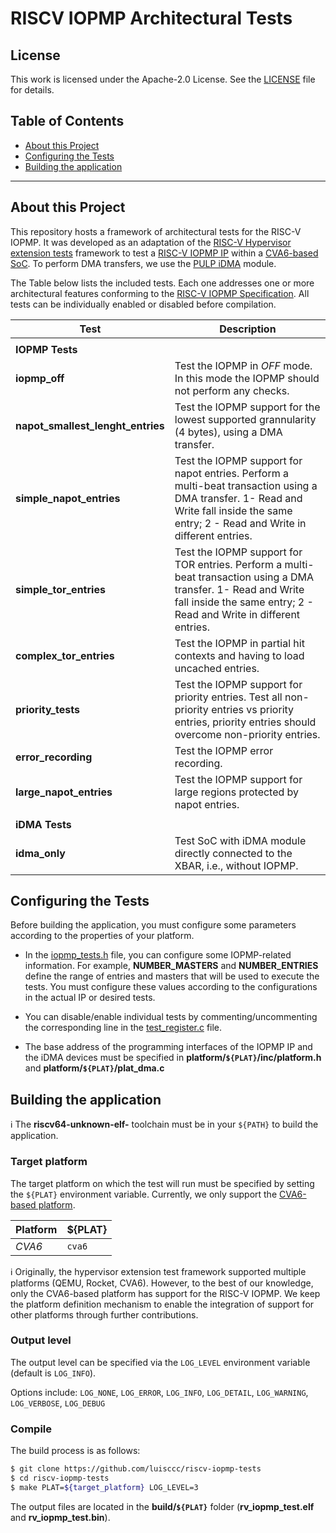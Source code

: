 # RISCV IOPMP Architectural Tests

## License

This work is licensed under the Apache-2.0 License. See the [LICENSE](./LICENSE) file for details.

## Table of Contents

- [About this Project](#about-this-project)
- [Configuring the Tests](#configuring-the-tests)
- [Building the application](#building-the-application)

***

## About this Project 
This repository hosts a framework of architectural tests for the RISC-V IOPMP. It was developed as an adaptation of the [RISC-V Hypervisor extension tests](https://github.com/ninolomata/riscv-hyp-tests) framework to test a [RISC-V IOPMP IP](https://github.com/zero-day-labs/riscv-iopmp) within a [CVA6-based SoC](https://github.com/zero-day-labs/cva6/tree/feat/iopmp). To perform DMA transfers, we use the [PULP iDMA](https://github.com/pulp-platform/iDMA) module.

The Table below lists the included tests. Each one addresses one or more architectural features conforming to the [RISC-V IOPMP Specification](https://github.com/riscv-non-isa/iopmp-spec). All tests can be individually enabled or disabled before compilation.

| Test | Description |
|-|-|
|||
|**IOPMP Tests**|
| **iopmp_off** | Test the IOPMP in *OFF* mode. In this mode the IOPMP should not perform any checks.|
| **napot_smallest_lenght_entries** | Test the IOPMP support for the lowest supported grannularity (4 bytes), using a DMA transfer. |
| **simple_napot_entries** | Test the IOPMP support for napot entries. Perform a multi-beat transaction using a DMA transfer. 1- Read and Write fall inside the same entry; 2 - Read and Write in different entries.|
| **simple_tor_entries** | Test the IOPMP support for TOR entries. Perform a multi-beat transaction using a DMA transfer. 1- Read and Write fall inside the same entry; 2 - Read and Write in different entries.|
| **complex_tor_entries** | Test the IOPMP in partial hit contexts and having to load uncached entries. |
| **priority_tests** | Test the IOPMP support for priority entries. Test all non-priority entries vs priority entries, priority entries should overcome non-priority entries. |
| **error_recording** | Test the IOPMP error recording. |
| **large_napot_entries** | Test the IOPMP support for large regions protected by napot entries.|
|||
|**iDMA Tests**||
| **idma_only**| Test SoC with iDMA module directly connected to the XBAR, i.e., without IOPMP.|

## Configuring the Tests
Before building the application, you must configure some parameters according to the properties of your platform.

- In the [iopmp_tests.h](./inc/iopmp_tests.h) file, you can configure some IOPMP-related information. For example, **NUMBER_MASTERS** and **NUMBER_ENTRIES** define the range of entries and masters that will be used to execute the tests. You must configure these values according to the configurations in the actual IP or desired tests.

- You can disable/enable individual tests by commenting/uncommenting the corresponding line in the [test_register.c](./test_register.c) file.

- The base address of the programming interfaces of the IOPMP IP and the iDMA devices must be specified in **platform/`${PLAT}`/inc/platform.h** and **platform/`${PLAT}`/plat_dma.c**

## Building the application
:information_source: The **riscv64-unknown-elf-** toolchain must be in your `${PATH}` to build the application.

### Target platform

The target platform on which the test will run must be specified by setting the `${PLAT}` environment variable. Currently, we only support the [CVA6-based platform](https://github.com/zero-day-labs/cva6/tree/feat/iopmp).

| Platform | ${PLAT} |
| - | - |
| *CVA6* | `cva6` |

:information_source: Originally, the hypervisor extension test framework supported multiple platforms (QEMU, Rocket, CVA6). However, to the best of our knowledge, only the CVA6-based platform has support for the RISC-V IOPMP. We keep the platform definition mechanism to enable the integration of support for other platforms through further contributions.

### Output level

The output level can be specified via the `LOG_LEVEL` environment variable (default is `LOG_INFO`). 

Options include:
`LOG_NONE`, `LOG_ERROR`, `LOG_INFO`, `LOG_DETAIL`, `LOG_WARNING`, `LOG_VERBOSE`, `LOG_DEBUG`

### Compile

The build process is as follows:

```bash
$ git clone https://github.com/luisccc/riscv-iopmp-tests
$ cd riscv-iopmp-tests
$ make PLAT=${target_platform} LOG_LEVEL=3
```

The output files are located in the **build/`${PLAT}`** folder (**rv_iopmp_test.elf** and **rv_iopmp_test.bin**).
